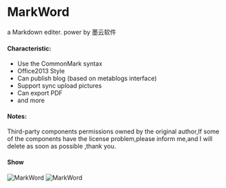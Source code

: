 # MarkWord
a Markdown editer. power by 墨云软件
#### Characteristic:
+ Use the CommonMark syntax
+ Office2013 Style
+ Can publish blog (based on metablogs interface)
+ Support sync upload pictures
+ Can export PDF
+ and more

#### Notes:

Third-party components permissions owned by the original author,If some of the components have the license problem,please inform me,and  I will delete as soon as possible ,thank you. 

#### Show
![MarkWord](http://images2015.cnblogs.com/blog/483434/201607/483434-20160722224645013-935701696.gif)
![MarkWord](http://images2015.cnblogs.com/blog/483434/201607/483434-20160722224650029-1877956392.gif)



